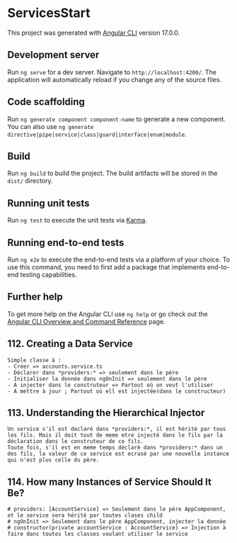# ServicesStart

This project was generated with [Angular CLI](https://github.com/angular/angular-cli) version 17.0.0.

## Development server

Run `ng serve` for a dev server. Navigate to `http://localhost:4200/`. The application will automatically reload if you change any of the source files.

## Code scaffolding

Run `ng generate component component-name` to generate a new component. You can also use `ng generate directive|pipe|service|class|guard|interface|enum|module`.

## Build

Run `ng build` to build the project. The build artifacts will be stored in the `dist/` directory.

## Running unit tests

Run `ng test` to execute the unit tests via [Karma](https://karma-runner.github.io).

## Running end-to-end tests

Run `ng e2e` to execute the end-to-end tests via a platform of your choice. To use this command, you need to first add a package that implements end-to-end testing capabilities.

## Further help

To get more help on the Angular CLI use `ng help` or go check out the [Angular CLI Overview and Command Reference](https://angular.io/cli) page.


## 112. Creating a Data Service
    Simple classe à :
    - Créer => accounts.service.ts 
    - Déclarer dans *providers:* => seulement dans le père
    - Initialiser la donnée dans ngOnInit => seulement dans le père
    - A injecter dans le construteur => Partout où on veut l'utiliser
    - A mettre à jour ; Partout où ell est injectée(dans le constructeur)
## 113. Understanding the Hierarchical Injector
    Un service s'il est daclaré dans *providers:*, il est hérité par tous les fils. Mais il doit tout de meme etre injecté dans le fils par la déclaration dans le construteur de ce fils. 
    Toute fois, s'il est en meme temps déclaré dans *providers:* dans un des fils, la valeur de ce service est ecrasé par une nouvelle instance qui n'est plus celle du père.   
## 114. How many Instances of Service Should It Be?
    # providers: [AccountService] => Seulement dans le père AppComponent, et le service sera hérité par toutes clases child 
    # ngOnInit => Seulement dans le père AppComponent, injecter la donnée
    # constructor(private accountService : AccountService) => Injection à faire dans toutes les classes voulant utiliser le service

